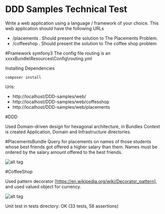 # DDD Samples Technical Test
Write a web application using a language / framework of your choice. This web application
should have the following URLs

* /placements . Should present the solution to The Placements Problem.
* /coffeeshop . Should present the solution to The coffee shop problem

#Framework symfony3
The config file routing is an xxxxBundle\Resources\Config\routing.yml 

Installing Dependencies
```
composer install
```

Urls:
* http://localhost/DDD-samples/web/
* http://localhost/DDD-samples/web/coffesshop
* http://localhost/DDD-samples/web/placements

#DDD

Used Domain-driven design for hexagonal architecture, in Bundles Context 
is created Application, Domain and Infrastructure directories.

#PlacementsBundle
Query for placements on names of those students whose best friends got offered a higher salary than them. Names must be ordered by the salary amount offered to the best friends.


![alt tag](http://content.screencast.com/users/Albert-a-a/folders/Jing/media/e589d2f8-fdb9-4be6-8cf6-47a44ac63c0a/00000090.png)

#CoffeeShop

Used pattern decorator [https://en.wikipedia.org/wiki/Decorator_pattern],
and used valued object for currency.

![alt tag](http://content.screencast.com/users/Albert-a-a/folders/Jing/media/878189a6-f9dc-41ab-b7a4-debda9f16136/00000089.png)

Unit test in tests directory: OK (33 tests, 58 assertions)
